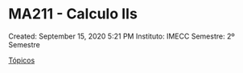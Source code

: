 # MA211 - Calculo IIs

Created: September 15, 2020 5:21 PM
Instituto: IMECC
Semestre: 2º Semestre

[Tópicos](MA211%20-%20Calculo%20IIs%20f78ba4773f2549f8844963ab78f9f57e/To%CC%81picos%208a9fe90fdcc44e53af7e79344d1ade0e.csv)